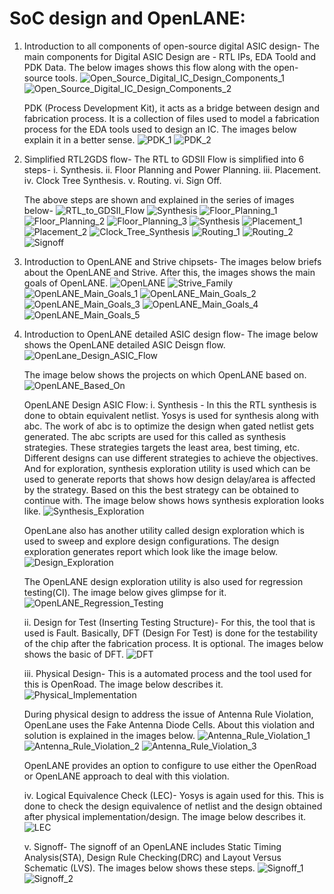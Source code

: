 # SoC design and OpenLANE:
   
1. Introduction to all components of open-source digital ASIC design-
    The main components for Digital ASIC Design are - RTL IPs, EDA Toold and PDK Data. 
    The below images shows this flow along with the open-source tools.
    ![Open_Source_Digital_IC_Design_Components_1](/week_6/day_1/SoC_design_and_OpenLANE/img/Open_Source_Digital_IC_Design_Components_1.png)
    ![Open_Source_Digital_IC_Design_Components_2](/week_6/day_1/SoC_design_and_OpenLANE/img/Open_Source_Digital_IC_Design_Components_2.png)
    
    PDK (Process Development Kit), it acts as a bridge between design and fabrication process. It is a collection of files used to model a fabrication process for the EDA tools used to design an IC. The images below explain it in a better sense. 
    ![PDK_1](/week_6/day_1/SoC_design_and_OpenLANE/img/PDK_1.png)
    ![PDK_2](/week_6/day_1/SoC_design_and_OpenLANE/img/PDK_2.png)
    
2. Simplified RTL2GDS flow-
    The RTL to GDSII Flow is simplified into 6 steps-
    i. Synthesis.
    ii. Floor Planning and Power Planning.
    iii. Placement.
    iv. Clock Tree Synthesis.
    v. Routing.
    vi. Sign Off. 
    
    The above steps are shown and explained in the series of images below-
    ![RTL_to_GDSII_Flow](/week_6/day_1/SoC_design_and_OpenLANE/img/RTL_to_GDSII_Flow.png)
    ![Synthesis](/week_6/day_1/SoC_design_and_OpenLANE/img/Synthesis.png)
    ![Floor_Planning_1](/week_6/day_1/SoC_design_and_OpenLANE/img/Floor_Planning_1.png)
    ![Floor_Planning_2](/week_6/day_1/SoC_design_and_OpenLANE/img/Floor_Planning_2.png)
    ![Floor_Planning_3](/week_6/day_1/SoC_design_and_OpenLANE/img/Floor_Planning_3.png)
    ![Synthesis](/week_6/day_1/SoC_design_and_OpenLANE/img/Synthesis.png)
    ![Placement_1](/week_6/day_1/SoC_design_and_OpenLANE/img/Placement_1.png)
    ![Placement_2](/week_6/day_1/SoC_design_and_OpenLANE/img/Placement_2.png)
    ![Clock_Tree_Synthesis](/week_6/day_1/SoC_design_and_OpenLANE/img/Clock_Tree_Synthesis.png)
    ![Routing_1](/week_6/day_1/SoC_design_and_OpenLANE/img/Routing_1.png)
    ![Routing_2](/week_6/day_1/SoC_design_and_OpenLANE/img/Routing_2.png)
    ![Signoff](/week_6/day_1/SoC_design_and_OpenLANE/img/Signoff.png)
    
3. Introduction to OpenLANE and Strive chipsets-
    The images below briefs about the OpenLANE and Strive. After this, the images shows the main goals of OpenLANE.
    ![OpenLANE](/week_6/day_1/SoC_design_and_OpenLANE/img/OpenLANE.png)
    ![Strive_Family](/week_6/day_1/SoC_design_and_OpenLANE/img/Strive_Family.png)
    ![OpenLANE_Main_Goals_1](/week_6/day_1/SoC_design_and_OpenLANE/img/OpenLANE_Main_Goals_1.png)
    ![OpenLANE_Main_Goals_2](/week_6/day_1/SoC_design_and_OpenLANE/img/OpenLANE_Main_Goals_2.png)
    ![OpenLANE_Main_Goals_3](/week_6/day_1/SoC_design_and_OpenLANE/img/OpenLANE_Main_Goals_3.png)
    ![OpenLANE_Main_Goals_4](/week_6/day_1/SoC_design_and_OpenLANE/img/OpenLANE_Main_Goals_4.png)
    ![OpenLANE_Main_Goals_5](/week_6/day_1/SoC_design_and_OpenLANE/img/OpenLANE_Main_Goals_5.png)
    
4. Introduction to OpenLANE detailed ASIC design flow-
    The image below shows the OpenLANE detailed ASIC Deisgn flow.
    ![OpenLane_Design_ASIC_Flow](/week_6/day_1/SoC_design_and_OpenLANE/img/OpenLane_Design_ASIC_Flow.png)
    
    The image below shows the projects on which OpenLANE based on.
    ![OpenLANE_Based_On](/week_6/day_1/SoC_design_and_OpenLANE/img/OpenLANE_Based_On.png)
    
    OpenLANE Design ASIC Flow:
    i. Synthesis - 
    In this the RTL synthesis is done to obtain equivalent netlist. Yosys is used for synthesis along with abc. The work of abc is to optimize the design when gated netlist gets generated. The abc scripts are used for this called as synthesis strategies. These strategies targets the least area, best timing, etc. Different designs can use different strategies to achieve the objectives. And for exploration, synthesis exploration utility is used which can be used to generate reports that shows how design delay/area is affected by the strategy. Based on this the best strategy can be obtained to continue with. The image below shows hows synthesis exploration looks like. 
    ![Synthesis_Exploration](/week_6/day_1/SoC_design_and_OpenLANE/img/Synthesis_Exploration.png)
    
    OpenLane also has another utility called design exploration which is used to sweep and explore design configurations. The design exploration generates report which look like the image below. 
    ![Design_Exploration](/week_6/day_1/SoC_design_and_OpenLANE/img/Design_Exploration.png)
    
    The OpenLANE design exploration utility is also used for regression testing(CI). The image below gives glimpse for it. 
    ![OpenLANE_Regression_Testing](/week_6/day_1/SoC_design_and_OpenLANE/img/OpenLANE_Regression_Testing.png)
    
    ii. Design for Test (Inserting Testing Structure)- 
    For this, the tool that is used is Fault. Basically, DFT (Design For Test) is done for the testability of the chip after the fabrication process. It is optional. The images below shows the basic of DFT.
    ![DFT](/week_6/day_1/SoC_design_and_OpenLANE/img/DFT.png)
    
    iii. Physical Design-
    This is a automated process and the tool used for this is OpenRoad. The image below describes it. 
    ![Physical_Implementation](/week_6/day_1/SoC_design_and_OpenLANE/img/Physical_Implementation.png)
    
    During physical design to address the issue of Antenna Rule Violation, OpenLane uses the Fake Antenna Diode Cells. About this violation and solution is explained in the images below.
    ![Antenna_Rule_Violation_1](/week_6/day_1/SoC_design_and_OpenLANE/img/Antenna_Rule_Violation_1.png)
    ![Antenna_Rule_Violation_2](/week_6/day_1/SoC_design_and_OpenLANE/img/Antenna_Rule_Violation_2.png)
    ![Antenna_Rule_Violation_3](/week_6/day_1/SoC_design_and_OpenLANE/img/Antenna_Rule_Violation_3.png)
    
    OpenLANE provides an option to configure to use either the OpenRoad or OpenLANE approach to deal with this violation.
    
    iv. Logical Equivalence Check (LEC)-
    Yosys is again used for this. This is done to check the design equivalence of netlist and the design obtained after physical implementation/design.
    The image below describes it. 
    ![LEC](/week_6/day_1/SoC_design_and_OpenLANE/img/LEC.png)
    
    v. Signoff-
    The signoff of an OpenLANE includes Static Timing Analysis(STA), Design Rule Checking(DRC) and Layout Versus Schematic (LVS). The images below shows these steps.
    ![Signoff_1](/week_6/day_1/SoC_design_and_OpenLANE/img/Signoff_1.png)
    ![Signoff_2](/week_6/day_1/SoC_design_and_OpenLANE/img/Signoff_2.png)

